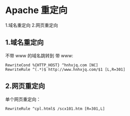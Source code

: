 # Apache 重定向

1.域名重定向
2.网页重定向

## 1.域名重定向
不带 www 的域名跳转到 带 www:  

    RewriteCond %{HTTP_HOST} ^hnhxjq.com [NC]  
    RewriteRule ^(.*)$ http://www.hnhxjq.com/$1 [L,R=301]

## 2.网页重定向
单个网页重定向：  

    RewriteRule ^cpl.html$ /scx101.htm [R=301,L]

